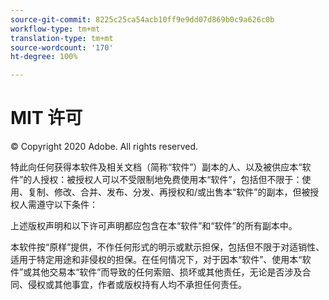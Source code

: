 ```yaml
---
source-git-commit: 8225c25ca54acb10ff9e9dd07d869b0c9a626c0b
workflow-type: tm+mt
translation-type: tm+mt
source-wordcount: '170'
ht-degree: 100%

---
```

# MIT 许可

© Copyright 2020 Adobe. All rights reserved.

特此向任何获得本软件及相关文档（简称“软件”）副本的人、以及被供应本“软件”的人授权：被授权人可以不受限制地免费使用本“软件”，包括但不限于：使用、复制、修改、合并、发布、分发、再授权和/或出售本“软件”的副本，但被授权人需遵守以下条件：

上述版权声明和以下许可声明都应包含在本“软件”和“软件”的所有副本中。

本软件按“原样”提供，不作任何形式的明示或默示担保，包括但不限于对适销性、适用于特定用途和非侵权的担保。在任何情况下，对于因本“软件”、使用本“软件”或其他交易本“软件”而导致的任何索赔、损坏或其他责任，无论是否涉及合同、侵权或其他事宜，作者或版权持有人均不承担任何责任。
